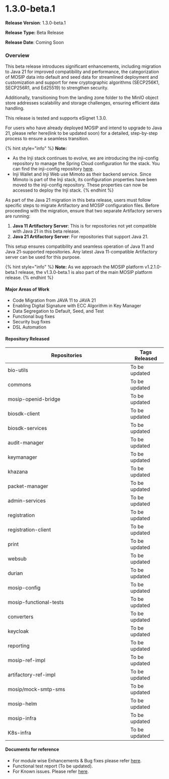 # 1.3.0-beta.1

**Release Version**: 1.3.0-beta.1

**Release Type:** Beta Release

**Release Date**: Coming Soon

### **Overview**

This beta release introduces significant enhancements, including migration to Java 21 for improved compatibility and performance, the categorization of MOSIP data into default and seed data for streamlined deployment and customization and support for new cryptographic algorithms (SECP256K1, SECP256R1, and Ed25519) to strengthen security.

Additionally, transitioning from the landing zone folder to the MinIO object store addresses scalability and storage challenges, ensuring efficient data handling.

This release is tested and supports eSignet 1.3.0.

For users who have already deployed MOSIP and intend to upgrade to Java 21, please refer here(link to be updated soon) for a detailed, step-by-step process to ensure a seamless transition.

{% hint style="info" %}
**Note:**

* As the Inji stack continues to evolve, we are introducing the inji-config repository to manage the Spring Cloud configuration for the stack. You can find the inji-config repository [here](https://github.com/mosip/inji-config).
* Inji Wallet and Inji Web use Mimoto as their backend service. Since Mimoto is part of the Inji stack, its configuration properties have been moved to the inji-config repository. These properties can now be accessed to deploy the Inji stack.
{% endhint %}

As part of the Java 21 migration in this beta release, users must follow specific steps to migrate Artifactory and MOSIP configuration files. Before proceeding with the migration, ensure that two separate Artifactory servers are running:

1. **Java 11 Artifactory Server**: This is for repositories not yet compatible with Java 21 in this beta release.
2. **Java 21 Artifactory Server**: For repositories that support Java 21.

This setup ensures compatibility and seamless operation of Java 11 and Java 21-supported repositories. Any latest Java 11-compatible Artifactory server can be used for this purpose.

{% hint style="info" %}
**Note:** As we approach the MOSIP platform v1.2.1.0-beta.1 release, the v1.3.0-beta.1 is also part of the main MOSIP platform release.
{% endhint %}

#### **Major Areas of Work**

* Code Migration from JAVA 11 to JAVA 21
* Enabling Digital Signature with ECC Algorithm in Key Manager
* Data Segregation to Default, Seed, and Test
* Functional bug fixes
* Security bug fixes
* DSL Automation

#### **Repository Released**

<table><thead><tr><th width="374">Repositories</th><th>Tags Released</th></tr></thead><tbody><tr><td>bio-utils</td><td> To be updated</td></tr><tr><td>commons</td><td> To be updated</td></tr><tr><td>mosip-openid-bridge</td><td> To be updated</td></tr><tr><td>biosdk-client</td><td> To be updated</td></tr><tr><td>biosdk-services</td><td> To be updated</td></tr><tr><td>audit-manager</td><td> To be updated</td></tr><tr><td>keymanager</td><td> To be updated</td></tr><tr><td>khazana</td><td> To be updated</td></tr><tr><td>packet-manager</td><td> To be updated</td></tr><tr><td>admin-services</td><td> To be updated</td></tr><tr><td>registration</td><td> To be updated</td></tr><tr><td>registration-client</td><td> To be updated</td></tr><tr><td>print</td><td> To be updated</td></tr><tr><td>websub</td><td> To be updated</td></tr><tr><td>durian</td><td> To be updated</td></tr><tr><td>mosip-config</td><td> To be updated</td></tr><tr><td>mosip-functional-tests</td><td> To be updated</td></tr><tr><td>converters</td><td> To be updated</td></tr><tr><td>keycloak</td><td> To be updated</td></tr><tr><td>reporting</td><td> To be updated</td></tr><tr><td>mosip-ref-impl</td><td> To be updated</td></tr><tr><td>artifactory-ref-impl</td><td> To be updated</td></tr><tr><td>mosip/mock-smtp-sms</td><td> To be updated</td></tr><tr><td>mosip-helm</td><td> To be updated</td></tr><tr><td>mosip-infra</td><td> To be updated</td></tr><tr><td>K8s-infra</td><td> To be updated</td></tr></tbody></table>

#### **Documents for reference**

* For module wise Enhancements & Bug fixes please refer [here](https://docs.mosip.io/1.2.0/releases/1.3.0-beta.1/enhancements-and-bug-fixes).
* Functional test report (To be updated).
* For Known issues. Please refer [here](https://mosip.atlassian.net/issues/?filter=11674).

